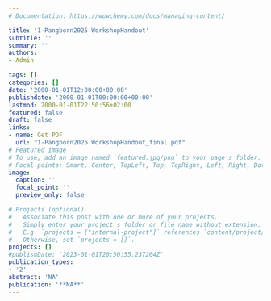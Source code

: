 ```yaml
---
# Documentation: https://wowchemy.com/docs/managing-content/

title: '1-Pangborn2025 WorkshopHandout'
subtitle: ''
summary: ''
authors:
- Admin

tags: []
categories: []
date: '2000-01-01T12:00:00+00:00'
publishdate: '2000-01-01T00:00:00+00:00'
lastmod: 2000-01-01T22:50:56+02:00
featured: false
draft: false
links: 
- name: Get PDF
  url: "1-Pangborn2025 WorkshopHandout_final.pdf"
# Featured image
# To use, add an image named `featured.jpg/png` to your page's folder.
# Focal points: Smart, Center, TopLeft, Top, TopRight, Left, Right, BottomLeft, Bottom, BottomRight.
image:
  caption: ''
  focal_point: ''
  preview_only: false

# Projects (optional).
#   Associate this post with one or more of your projects.
#   Simply enter your project's folder or file name without extension.
#   E.g. `projects = ["internal-project"]` references `content/project/deep-learning/index.md`.
#   Otherwise, set `projects = []`.
projects: []
#publishDate: '2023-01-01T20:50:55.237264Z'
publication_types: 
- '2'
abstract: 'NA'
publication: '**NA**'
---
```

